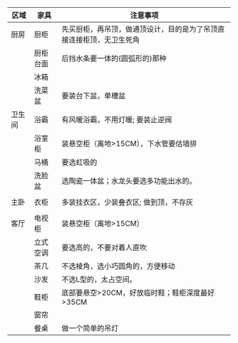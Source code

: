 | 区域   | 家具     | 注意事项                                                             |
| ------ | -------- | -------------------------------------------------------------------- |
| 厨房   | 厨柜     | 先买厨柜，再吊顶，做通顶设计，目的是为了吊顶直接连接柜顶，无卫生死角 |
|        | 厨柜台面 | 后挡水条要一体的(圆弧形的)那种                                       |
|        | 冰箱     |                                                                      |
|        | 洗菜盆   | 要装台下盆，单槽盆                                                   |
| 卫生间 | 浴霸     | 有风暖浴霸，不用灯暖; 要装止逆阀                                                 |
|        | 浴室柜   | 装悬空柜（离地>15CM），下水管要估墙排                                |
|        | 马桶     | 要选虹吸的                                                           |
|        | 洗脸盆          | 选陶瓷一体盆；水龙头要选多功能出水的。                                                                      |
|        |          |                                                                      |
| 主卧   | 衣柜     | 多装挂衣区，少装叠衣区; 做到顶，不存灰                                               |
|        |          |                                                                      |
| 客厅   | 电视柜   | 装悬空柜（离地>15CM）                                                |
|        | 立式空调 | 要选高的，不要对着人直吹                                             |
|        | 茶几     | 不选棱角，选小巧圆角的，方便移动                                     |
|        | 沙发     | 不选L型的，太占空间。                                                |
|        | 鞋柜     | 底部要悬空>20CM，好放临时鞋；鞋柜深度最好>35CM
|        | 窗帘          |                                                                      |
|        | 餐桌          | 做一个简单的吊灯                                                                      |
